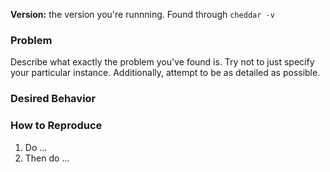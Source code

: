 **Version:** the version you're runnning. Found through `cheddar -v`

### Problem

Describe what exactly the problem you've found is.
Try not to just specify your particular instance.
Additionally, attempt to be as detailed as possible.

### Desired Behavior

### How to Reproduce

 1. Do ...
 2. Then do ...
